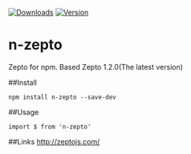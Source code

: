 
<a href="https://www.npmjs.com/package/n-zepto"> <img src="https://img.shields.io/badge/downloads-135%2Fmonth-brightgreen.svg" alt="Downloads"></a>
<a href="https://www.npmjs.com/package/n-zepto"> <img src="https://img.shields.io/badge/npm-v1.2.0-blue.svg" alt="Version"></a>

# n-zepto
Zepto for npm.
Based Zepto 1.2.0(The latest version)

##Install

`npm install n-zepto --save-dev`

##Usage

`import $ from 'n-zepto'`

##Links
http://zeptojs.com/